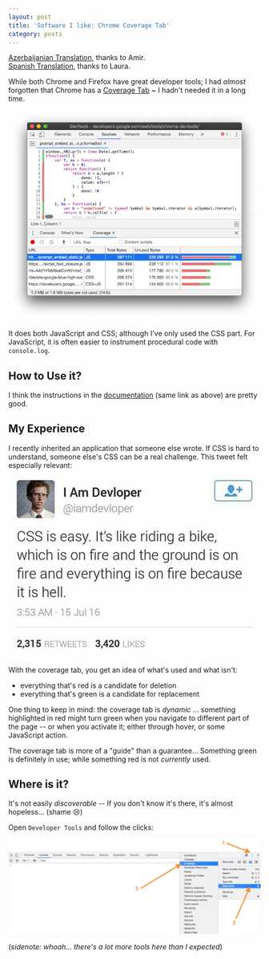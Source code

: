 ```yaml
---
layout: post
title: 'Software I like: Chrome Coverage Tab'
category: posts
---
```


[Azerbaijanian Translation](https://prodocs24.com/articles/chrome-coverage-tab/), thanks to Amir.  
[Spanish Translation](http://expereb.com/software-que-me-gusta-chrome-coverage-tab/), thanks to Laura.

While both Chrome and Firefox have great developer tools; I had _almost_ forgotten
that Chrome has a [Coverage Tab](https://developer.chrome.com/docs/devtools/coverage/) ~ I hadn't needed it in a long time.

![coverage tab screenshot](/assets/like-coverage/coverage.webp)

It does both JavaScript and CSS; although I've only used the CSS part. For
JavaScript, it is often easier to instrument procedural code with
`console.log`.

## How to Use it?

I think the instructions in the [documentation](https://developer.chrome.com/docs/devtools/coverage/) (same link as above) are pretty good.

## My Experience

I recently inherited an application that someone else wrote. If CSS is hard to
understand, someone else's CSS can be a real challenge. This tweet felt
especially relevant:

![css is hell](/assets/like-coverage/css-on-fire.jpg)

With the coverage tab, you get an idea of what's used and what isn't:
- everything that's red is a candidate for deletion
- everything that's green is a candidate for replacement

One thing to keep in mind: the coverage tab is _dynamic_ ... something highlighted in red might turn green
when you navigate to different part of the page -- or when you activate it; either through hover, or some JavaScript action.

The coverage tab is more of a "guide" than a guarantee... Something green is definitely in use; while something red is not _currently_ used.

## Where is it?

It's not easily _discoverable_ -- If you don't know it's there, it's almost hopeless... (shame 😢)

Open `Developer Tools` and follow the clicks:

![finding the coverage tab in chrome](/assets/like-coverage/coverage-where.png)

(_sidenote: whoah... there's a lot more tools here than I expected_)


